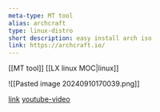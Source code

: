```yaml
---
meta-type: MT tool
alias: archcraft
type: linux-distro
short description: easy install arch iso
link: https://archcraft.io/
---
```

 
[[MT tool]]
[[LX linux MOC|linux]]


![[Pasted image 20240910170039.png]]

[link](https://archcraft.io/)
[youtube-video](https://www.youtube.com/watch?v=CN4IAzynDvk)
